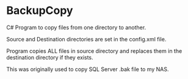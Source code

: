 # BackupCopy
C# Program to copy files from one directory to another.

Source and Destination directories are set in the config.xml file.

Program copies ALL files in source directory and replaces them in the destination directory if they exists.

This was originally used to copy SQL Server .bak file to my NAS.
